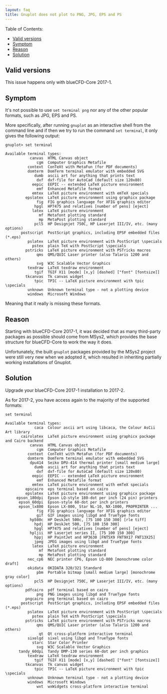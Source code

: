 ```yaml
---
layout: faq
title: Gnuplot does not plot to PNG, JPG, EPS and PS
---
```


Table of Contents:
  * [Valid versions](#valid-versions)
  * [Symptom](#symptom)
  * [Reason](#reason)
  * [Solution](#solution)


## Valid versions

This issue happens only with blueCFD-Core 2017-1.


## Symptom

It's not possible to use `set terminal png` nor any of the other popular
formats, such as JPG, EPS and PS.

More specifically, after running `gnuplot` as an interactive shell from the
command line and if then we try to run the command `set terminal`, it only
gives the following output:

```
gnuplot> set terminal

Available terminal types:
           canvas  HTML Canvas object
              cgm  Computer Graphics Metafile
          context  ConTeXt with MetaFun (for PDF documents)
          domterm  DomTerm terminal emulator with embedded SVG
             dumb  ascii art for anything that prints text
              dxf  dxf-file for AutoCad (default size 120x80)
            eepic  EEPIC -- extended LaTeX picture environment
              emf  Enhanced Metafile format
            emtex  LaTeX picture environment with emTeX specials
         epslatex  LaTeX picture environment using graphicx package
              fig  FIG graphics language for XFIG graphics editor
             hpgl  HP7475 and relatives [number of pens] [eject]
            latex  LaTeX picture environment
               mf  Metafont plotting standard
               mp  MetaPost plotting standard
             pcl5  HP Designjet 750C, HP Laserjet III/IV, etc. (many options)
       postscript  PostScript graphics, including EPSF embedded files (*.eps)
          pslatex  LaTeX picture environment with PostScript \specials
            pstex  plain TeX with PostScript \specials
         pstricks  LaTeX picture environment with PSTricks macros
              qms  QMS/QUIC Laser printer (also Talaris 1200 and others)
              svg  W3C Scalable Vector Graphics
          texdraw  LaTeX texdraw environment
             tgif  TGIF X11 [mode] [x,y] [dashed] ["font" [fontsize]]
         tkcanvas  Tk canvas widget
             tpic  TPIC -- LaTeX picture environment with tpic \specials
          unknown  Unknown terminal type - not a plotting device
          windows  Microsoft Windows
```

Meaning that it really is missing these formats.


## Reason

Starting with blueCFD-Core 2017-1, it was decided that as many third-party
packages as possible should come from MSys2, which provides the base structure
for blueCFD-Core to work the way it does.

Unfortunately, the built `gnuplot` packages provided by the MSys2 project were
still very new when we adopted it, which resulted in inheriting partially
working installations of Gnuplot.


## Solution

Upgrade your blueCFD-Core 2017-1 installation to 2017-2.

As for 2017-2, you have access again to the majority of the supported formats:

```
set terminal

Available terminal types:
             caca  Colour ascii art using libcaca, the Colour AsCii Art library
       cairolatex  LaTeX picture environment using graphicx package and Cairo backend
           canvas  HTML Canvas object
              cgm  Computer Graphics Metafile
          context  ConTeXt with MetaFun (for PDF documents)
          domterm  DomTerm terminal emulator with embedded SVG
           dpu414  Seiko DPU-414 thermal printer [small medium large]
             dumb  ascii art for anything that prints text
              dxf  dxf-file for AutoCad (default size 120x80)
            eepic  EEPIC -- extended LaTeX picture environment
              emf  Enhanced Metafile format
            emtex  LaTeX picture environment with emTeX specials
         epscairo  eps terminal based on cairo
         epslatex  LaTeX picture environment using graphicx package
     epson_180dpi  Epson LQ-style 180-dot per inch (24 pin) printers
      epson_60dpi  Epson-style 60-dot per inch printers
      epson_lx800  Epson LX-800, Star NL-10, NX-1000, PROPRINTER ...
              fig  FIG graphics language for XFIG graphics editor
              gif  GIF images using libgd and TrueType fonts
           hp500c  HP DeskJet 500c, [75 100 150 300] [rle tiff]
             hpdj  HP DeskJet 500, [75 100 150 300]
             hpgl  HP7475 and relatives [number of pens] [eject]
           hpljii  HP Laserjet series II, [75 100 150 300]
             hppj  HP PaintJet and HP3630 [FNT5X9 FNT9X17 FNT13X25]
             jpeg  JPEG images using libgd and TrueType fonts
            latex  LaTeX picture environment
               mf  Metafont plotting standard
               mp  MetaPost plotting standard
          nec_cp6  NEC printer CP6, Epson LQ-800 [monochrome color draft]
          okidata  OKIDATA 320/321 Standard
              pbm  Portable bitmap [small medium large] [monochrome gray color]
             pcl5  HP Designjet 750C, HP Laserjet III/IV, etc. (many options)
         pdfcairo  pdf terminal based on cairo
              png  PNG images using libgd and TrueType fonts
         pngcairo  png terminal based on cairo
       postscript  PostScript graphics, including EPSF embedded files (*.eps)
          pslatex  LaTeX picture environment with PostScript \specials
            pstex  plain TeX with PostScript \specials
         pstricks  LaTeX picture environment with PSTricks macros
              qms  QMS/QUIC Laser printer (also Talaris 1200 and others)
               qt  Qt cross-platform interactive terminal
          sixelgd  sixel using libgd and TrueType fonts
            starc  Star Color Printer
              svg  W3C Scalable Vector Graphics
      tandy_60dpi  Tandy DMP-130 series 60-dot per inch graphics
          texdraw  LaTeX texdraw environment
             tgif  TGIF X11 [mode] [x,y] [dashed] ["font" [fontsize]]
         tkcanvas  Tk canvas widget
             tpic  TPIC -- LaTeX picture environment with tpic \specials
          unknown  Unknown terminal type - not a plotting device
          windows  Microsoft Windows
              wxt  wxWidgets cross-platform interactive terminal
```
